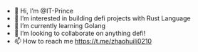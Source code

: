 - 👋 Hi, I’m @IT-Prince
- 👀 I’m interested in building defi projects with Rust Language
- 🌱 I’m currently learning Golang
- 💞️ I’m looking to collaborate on anything defi!
- 📫 How to reach me https://t.me/zhaohuili0210
